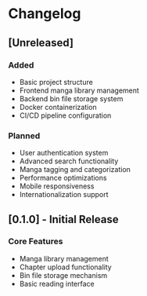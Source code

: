 # Changelog

## [Unreleased]
### Added
- Basic project structure
- Frontend manga library management
- Backend bin file storage system
- Docker containerization
- CI/CD pipeline configuration

### Planned
- User authentication system
- Advanced search functionality
- Manga tagging and categorization
- Performance optimizations
- Mobile responsiveness
- Internationalization support

## [0.1.0] - Initial Release
### Core Features
- Manga library management
- Chapter upload functionality
- Bin file storage mechanism
- Basic reading interface